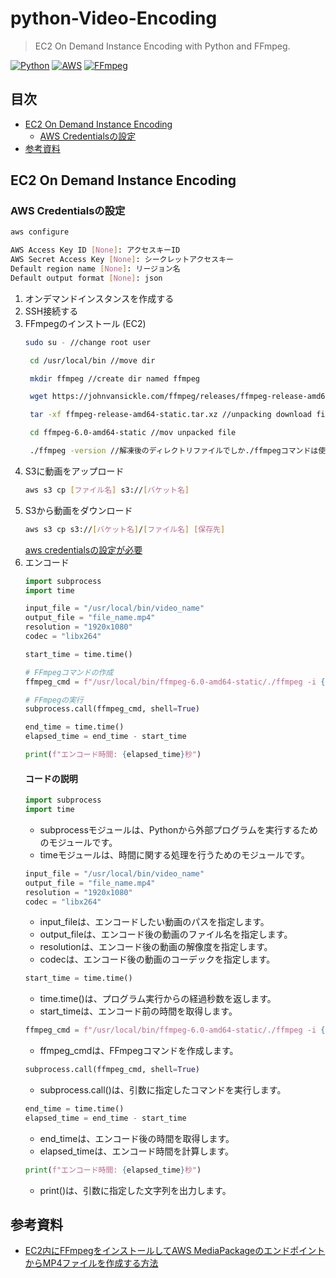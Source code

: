 # python-Video-Encoding<!-- omit in toc -->

> EC2 On Demand Instance Encoding with Python and FFmpeg.

[![Python](https://img.shields.io/badge/python-3670A0?style=flat-square&logo=python&logoColor=ffdd54)](https://www.python.org/)
[![AWS](https://img.shields.io/badge/-AWS-232F3E?style=flat-square&logo=amazon-aws)](https://aws.amazon.com/)
[![FFmpeg](https://img.shields.io/badge/-FFmpeg-0076A8?style=flat-square&logo=ffmpeg)](https://ffmpeg.org/)

## 目次<!-- omit in toc -->
- [EC2 On Demand Instance Encoding](#-ec2-on-demand-instance-encoding)
  - [AWS Credentialsの設定](#-aws-credentialsの設定)
- [参考資料](#-参考資料)

## EC2 On Demand Instance Encoding

### AWS Credentialsの設定
```bash
aws configure
```
```bash
AWS Access Key ID [None]: アクセスキーID
AWS Secret Access Key [None]: シークレットアクセスキー
Default region name [None]: リージョン名
Default output format [None]: json
```

1. オンデマンドインスタンスを作成する
2. SSH接続する
3. FFmpegのインストール (EC2)
   ```bash
   sudo su - //change root user

    cd /usr/local/bin //move dir

    mkdir ffmpeg //create dir named ffmpeg

    wget https://johnvansickle.com/ffmpeg/releases/ffmpeg-release-amd64-static.tar.xz //download ffmpeg file

    tar -xf ffmpeg-release-amd64-static.tar.xz //unpacking download file

    cd ffmpeg-6.0-amd64-static //mov unpacked file

    ./ffmpeg -version //解凍後のディレクトリファイルでしか./ffmpegコマンドは使えない
    ```
4. S3に動画をアップロード
   ```bash
   aws s3 cp [ファイル名] s3://[バケット名]
   ```
5. S3から動画をダウンロード
   ```bash
   aws s3 cp s3://[バケット名]/[ファイル名] [保存先]
   ```
   [aws credentialsの設定が必要](#-aws-credentialsの設定)
6. エンコード
    ```python
    import subprocess
    import time

    input_file = "/usr/local/bin/video_name"
    output_file = "file_name.mp4"
    resolution = "1920x1080"
    codec = "libx264"

    start_time = time.time()

    # FFmpegコマンドの作成
    ffmpeg_cmd = f"/usr/local/bin/ffmpeg-6.0-amd64-static/./ffmpeg -i {input_file} -s {resolution} -c:v {codec} {output_file}"

    # FFmpegの実行
    subprocess.call(ffmpeg_cmd, shell=True)

    end_time = time.time()
    elapsed_time = end_time - start_time

    print(f"エンコード時間: {elapsed_time}秒")
    ```
    #### コードの説明
    ```python
    import subprocess
    import time
    ```
    - subprocessモジュールは、Pythonから外部プログラムを実行するためのモジュールです。
    - timeモジュールは、時間に関する処理を行うためのモジュールです。
    ```python
    input_file = "/usr/local/bin/video_name"
    output_file = "file_name.mp4"
    resolution = "1920x1080"
    codec = "libx264"
    ```
    - input_fileは、エンコードしたい動画のパスを指定します。
    - output_fileは、エンコード後の動画のファイル名を指定します。
    - resolutionは、エンコード後の動画の解像度を指定します。
    - codecは、エンコード後の動画のコーデックを指定します。
    ```python
    start_time = time.time()
    ```
    - time.time()は、プログラム実行からの経過秒数を返します。
    - start_timeは、エンコード前の時間を取得します。
    ```python
    ffmpeg_cmd = f"/usr/local/bin/ffmpeg-6.0-amd64-static/./ffmpeg -i {input_file} -s {resolution} -c:v {codec} {output_file}"
    ```
    - ffmpeg_cmdは、FFmpegコマンドを作成します。
    ```python
    subprocess.call(ffmpeg_cmd, shell=True)
    ```
    - subprocess.call()は、引数に指定したコマンドを実行します。
    ```python
    end_time = time.time()
    elapsed_time = end_time - start_time
    ```
    - end_timeは、エンコード後の時間を取得します。
    - elapsed_timeは、エンコード時間を計算します。
    ```python
    print(f"エンコード時間: {elapsed_time}秒")
    ```
    - print()は、引数に指定した文字列を出力します。

## 参考資料
- [EC2内にFFmpegをインストールしてAWS MediaPackageのエンドポイントからMP4ファイルを作成する方法](https://www.monster-dive.com/blog/web_system/20210209_002010.php)
